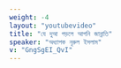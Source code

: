 ```yaml
---
weight: -4
layout: "youtubevideo"
title: "যে দুআ পড়লে আপনি জান্নাতি"
speaker: "অধ্যাপক নূরুল ইসলাম"
v: "GngSgEI_QvI"
---
```

